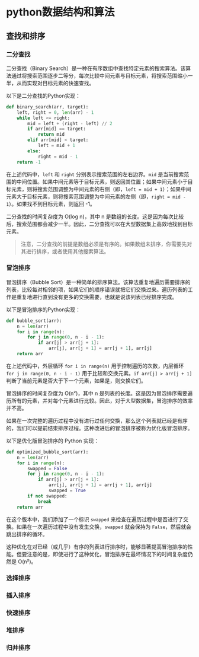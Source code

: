 # python数据结构和算法

## 查找和排序
### 二分查找
二分查找（Binary Search）是一种在有序数组中查找特定元素的搜索算法。该算法通过将搜索范围逐步二等分，每次比较中间元素与目标元素，将搜索范围缩小一半，从而实现对目标元素的快速查找。

以下是二分查找的Python实现：

```python
def binary_search(arr, target):
    left, right = 0, len(arr) - 1
    while left <= right:
        mid = left + (right - left) // 2
        if arr[mid] == target:
            return mid
        elif arr[mid] < target:
            left = mid + 1
        else:
            right = mid - 1
    return -1
```

在上述代码中，`left` 和 `right` 分别表示搜索范围的左右边界。`mid` 是当前搜索范围的中间位置。如果中间元素等于目标元素，则返回其位置；如果中间元素小于目标元素，则将搜索范围调整为中间元素的右侧（即，`left = mid + 1`）；如果中间元素大于目标元素，则将搜索范围调整为中间元素的左侧（即，`right = mid - 1`）。如果找不到目标元素，则返回 -1。

二分查找的时间复杂度为 O(log n)，其中 n 是数组的长度。这是因为每次比较后，搜索范围都会减少一半。因此，二分查找可以在大型数据集上高效地找到目标元素。

> 注意，二分查找的前提是数组必须是有序的。如果数组未排序，你需要先对其进行排序，或者使用其他搜索算法。

### 冒泡排序
冒泡排序（Bubble Sort）是一种简单的排序算法。该算法重复地遍历需要排序的列表，比较每对相邻的项，如果它们的顺序错误就把它们交换过来。遍历列表的工作是重复地进行直到没有更多的交换需要，也就是说该列表已经排序完成。

以下是冒泡排序的Python实现：

```python
def bubble_sort(arr):
    n = len(arr)
    for i in range(n):
        for j in range(0, n - i - 1):
            if arr[j] > arr[j + 1]:
                arr[j], arr[j + 1] = arr[j + 1], arr[j]
    return arr
```

在上述代码中，外层循环 `for i in range(n)` 用于控制遍历的次数，内层循环 `for j in range(0, n - i - 1)` 用于比较和交换元素。`if arr[j] > arr[j + 1]` 判断了当前元素是否大于下一个元素，如果是，则交换它们。

冒泡排序的时间复杂度为 O(n²)，其中 n 是列表的长度。这是因为冒泡排序需要遍历所有的元素，并对每个元素进行比较。因此，对于大型数据集，冒泡排序的效率并不高。

如果在一次完整的遍历过程中没有进行过任何交换，那么这个列表就已经是有序的，我们可以提前结束排序过程。这种改进后的冒泡排序被称为优化版冒泡排序。

以下是优化版冒泡排序的 Python 实现：

```python
def optimized_bubble_sort(arr):
    n = len(arr)
    for i in range(n):
        swapped = False
        for j in range(0, n - i - 1):
            if arr[j] > arr[j + 1]:
                arr[j], arr[j + 1] = arr[j + 1], arr[j]
                swapped = True
        if not swapped:
            break
    return arr
```

在这个版本中，我们添加了一个标识 `swapped` 来检查在遍历过程中是否进行了交换。如果在一次遍历过程中没有发生交换，`swapped` 就会保持为 `False`，然后就会跳出排序的循环。

这种优化在对已经（或几乎）有序的列表进行排序时，能够显著提高冒泡排序的性能。但要注意的是，即使进行了这种优化，冒泡排序在最坏情况下的时间复杂度仍然是 O(n²)。

### 选择排序


### 插入排序
### 快速排序
### 堆排序
### 归并排序